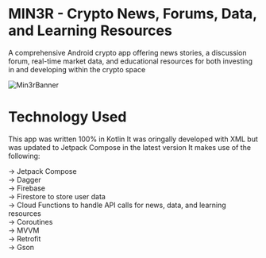 # MIN3R - Crypto News, Forums, Data, and Learning Resources

A comprehensive Android crypto app offering news stories, a discussion forum, real-time market data, and educational resources for both investing in and developing within the crypto space

![Min3rBanner](https://github.com/jsebastiane/miner_app/assets/52160775/620527f1-8d21-430b-8bf8-50e0db58d264)

# Technology Used

This app was written 100% in Kotlin
It was oringally developed with XML but was updated to Jetpack Compose in the latest version
It makes use of the following:

-> Jetpack Compose<br />
-> Dagger<br />
-> Firebase<br />
  -> Firestore to store user data<br />
  -> Cloud Functions to handle API calls for news, data, and learning resources<br />
-> Coroutines<br />
-> MVVM<br />
-> Retrofit<br/>
-> Gson<br/>
